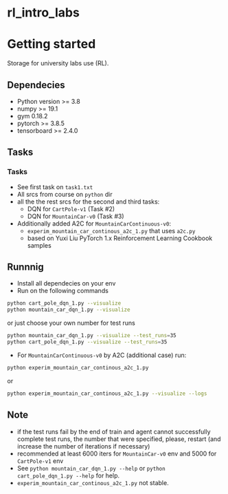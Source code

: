 # rl_intro_labs

# Getting started
Storage for university labs use (RL).

## Dependecies
* Python version >= 3.8
* numpy >= 19.1
* gym 0.18.2
* pytorch >= 3.8.5
* tensorboard >= 2.4.0

## Tasks

### Tasks

* See first task on `task1.txt`
* All srcs from course on `python` dir
* all the the rest srcs for the second and third tasks:
  * DQN for `CartPole-v1` (Task #2)
  * DQN for `MountainCar-v0` (Task #3)
* Additionally added A2C for `MountainCarContinuous-v0`:
  * `experim_mountain_car_continous_a2c_1.py` that uses `a2c.py`
  * based on Yuxi Liu PyTorch 1.x Reinforcement Learning Cookbook samples

## Runnnig
* Install all dependecies on your env
* Run on the following commands
``` bash
python cart_pole_dqn_1.py --visualize
python mountain_car_dqn_1.py --visualize
```
   or just choose your own number for test runs
```bash
python mountain_car_dqn_1.py --visualize --test_runs=35
python cart_pole_dqn_1.py --visualize --test_runs=35
```

* For `MountainCarContinuous-v0` by A2C (additional case) run:
```bash
python experim_mountain_car_continous_a2c_1.py
```
or
```bash
python experim_mountain_car_continous_a2c_1.py --visualize --logs
```

## Note
* if the test runs fail by the end of train and agent cannot successfully complete test runs, the number that were specified, please, restart (and increase the number of iterations if necessary)
* recommended at least 6000 iters for `MountainCar-v0` env and 5000 for `CartPole-v1` env
* See ```python mountain_car_dqn_1.py --help``` or ```python cart_pole_dqn_1.py --help``` for help.
* `experim_mountain_car_continous_a2c_1.py` not stable.
